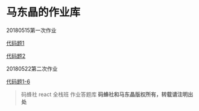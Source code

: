 # 马东晶的作业库

20180515第一次作业

[代码题1](https://github.com/smilytokyo/mfs-react-homework/tree/master/react-demo)

[代码题2](https://github.com/smilytokyo/mfs-react-homework/blob/master/work2.js)

20180522第二次作业

[代码题1-6](https://github.com/smilytokyo/mfs-react-homework/tree/master/homework-2)




> 码蜂社 react 全栈班 作业答题库
**码蜂社和马东晶版权所有，转载请注明出处**
